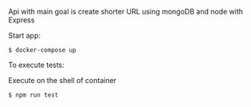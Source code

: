 Api with main goal is create shorter URL using mongoDB and node with Express

Start app:
```
$ docker-compose up
```

To execute tests:

Execute on the shell of container
```
$ npm run test
```
